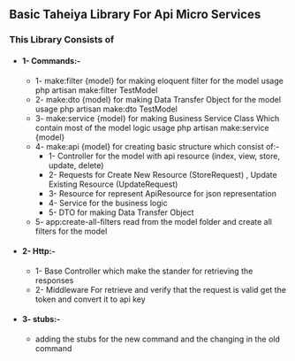 ## Basic Taheiya Library For Api Micro Services

### This Library Consists of
* #### 1- Commands:-
    * 1- make:filter {model} for making eloquent filter for the model usage php artisan make:filter TestModel
    * 2- make:dto {model} for making Data Transfer Object for the model usage php artisan make:dto TestModel
    * 3- make:service {model} for making Business Service Class Which contain most of the model logic usage php artisan make:service {model}
    * 4- make:api {model} for creating basic structure which consist of:- 
      * 1- Controller for the model with api resource (index, view, store, update, delete)
      * 2- Requests for Create New Resource (StoreRequest) , Update Existing Resource (UpdateRequest)
      * 3- Resource for represent ApiResource for json representation 
      * 4- Service for the business logic 
      * 5- DTO for making Data Transfer Object
    * 5- app:create-all-filters read from the model folder and create all filters for the model
* #### 2- Http:-
    * 1- Base Controller which make the stander for retrieving the responses
    * 2- Middleware For retrieve and verify that the request is valid get the token and convert it to api key
* #### 3- stubs:-
  * adding the stubs for the new command and the changing in the old command 

